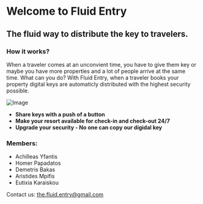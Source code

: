 # Welcome to **Fluid Entry**

## The fluid way to **distribute** the key to travelers.

### How it works?

When a traveler comes at an unconvient time, you have to give them key or maybe you have more properties and a lot of people arrive at the same time. What can you do?
With Fluid Entry, when a traveler books your property digital keys are automaticly distributed with the highest security possible.

![Image](https://images.pexels.com/photos/279810/pexels-photo-279810.jpeg?auto=compress&cs=tinysrgb&h=750&w=1260)


- **Share keys with a push of a button**
- **Make your resort available for check-in and check-out 24/7**
- **Upgrade your security - No one can copy our digidal key**




### Members:
- Achilleas Yfantis
- Homer Papadatos
- Demetris Bakas
- Aristides Mpifis
- Eutixia Karaiskou

Contact us: <the.fluid.entry@gmail.com>
